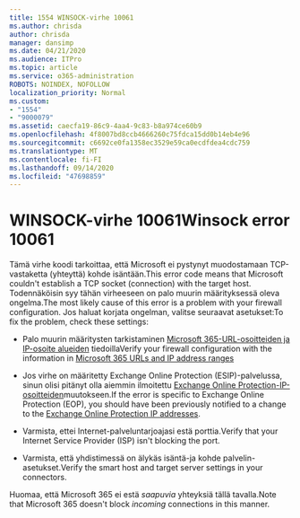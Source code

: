 ```yaml
---
title: 1554 WINSOCK-virhe 10061
ms.author: chrisda
author: chrisda
manager: dansimp
ms.date: 04/21/2020
ms.audience: ITPro
ms.topic: article
ms.service: o365-administration
ROBOTS: NOINDEX, NOFOLLOW
localization_priority: Normal
ms.custom:
- "1554"
- "9000079"
ms.assetid: caecfa19-86c9-4aa4-9c83-b8a974ce60b9
ms.openlocfilehash: 4f8007bd8ccb4666260c75fdca15dd0b14eb4e96
ms.sourcegitcommit: c6692ce0fa1358ec3529e59ca0ecdfdea4cdc759
ms.translationtype: MT
ms.contentlocale: fi-FI
ms.lasthandoff: 09/14/2020
ms.locfileid: "47698859"
---
```

# <a name="winsock-error-10061"></a><span data-ttu-id="7323b-102">WINSOCK-virhe 10061</span><span class="sxs-lookup"><span data-stu-id="7323b-102">Winsock error 10061</span></span>

<span data-ttu-id="7323b-103">Tämä virhe koodi tarkoittaa, että Microsoft ei pystynyt muodostamaan TCP-vastaketta (yhteyttä) kohde isäntään.</span><span class="sxs-lookup"><span data-stu-id="7323b-103">This error code means that Microsoft couldn't establish a TCP socket (connection) with the target host.</span></span> <span data-ttu-id="7323b-104">Todennäköisin syy tähän virheeseen on palo muurin määrityksessä oleva ongelma.</span><span class="sxs-lookup"><span data-stu-id="7323b-104">The most likely cause of this error is a problem with your firewall configuration.</span></span> <span data-ttu-id="7323b-105">Jos haluat korjata ongelman, valitse seuraavat asetukset:</span><span class="sxs-lookup"><span data-stu-id="7323b-105">To fix the problem, check these settings:</span></span>

- <span data-ttu-id="7323b-106">Palo muurin määritysten tarkistaminen [Microsoft 365-URL-osoitteiden ja IP-osoite alueiden](https://docs.microsoft.com/office365/enterprise/urls-and-ip-address-ranges) tiedoilla</span><span class="sxs-lookup"><span data-stu-id="7323b-106">Verify your firewall configuration with the information in [Microsoft 365 URLs and IP address ranges](https://docs.microsoft.com/office365/enterprise/urls-and-ip-address-ranges)</span></span>

- <span data-ttu-id="7323b-107">Jos virhe on määritetty Exchange Online Protection (ESIP)-palvelussa, sinun olisi pitänyt olla aiemmin ilmoitettu [Exchange Online Protection-IP-osoitteiden](https://docs.microsoft.com/office365/SecurityCompliance/eop/exchange-online-protection-ip-addresses)muutokseen.</span><span class="sxs-lookup"><span data-stu-id="7323b-107">If the error is specific to Exchange Online Protection (EOP), you should have been previously notified to a change to the [Exchange Online Protection IP addresses](https://docs.microsoft.com/office365/SecurityCompliance/eop/exchange-online-protection-ip-addresses).</span></span>

- <span data-ttu-id="7323b-108">Varmista, ettei Internet-palveluntarjoajasi estä porttia.</span><span class="sxs-lookup"><span data-stu-id="7323b-108">Verify that your Internet Service Provider (ISP) isn't blocking the port.</span></span>

- <span data-ttu-id="7323b-109">Varmista, että yhdistimessä on älykäs isäntä-ja kohde palvelin-asetukset.</span><span class="sxs-lookup"><span data-stu-id="7323b-109">Verify the smart host and target server settings in your connectors.</span></span>

<span data-ttu-id="7323b-110">Huomaa, että Microsoft 365 ei estä *saapuvia* yhteyksiä tällä tavalla.</span><span class="sxs-lookup"><span data-stu-id="7323b-110">Note that Microsoft 365 doesn't block *incoming* connections in this manner.</span></span>
